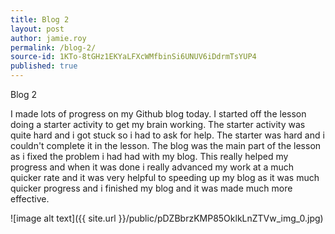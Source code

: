 ```yaml
---
title: Blog 2
layout: post
author: jamie.roy
permalink: /blog-2/
source-id: 1KTo-8tGHz1EKYaLFXcWMfbinSi6UNUV6iDdrmTsYUP4
published: true
---
```

Blog 2

I made lots of progress on my Github blog today. I started off the lesson doing a starter activity to get my brain working. The starter activity was quite hard and i got stuck so i had to ask for help. The starter was hard and i couldn't complete it in the lesson. The blog was the main part of the lesson as i fixed the problem i had had with my blog. This really helped my progress and when it was done i really advanced my work at a much quicker rate and it was very helpful to speeding up my blog as it was much quicker progress and i finished my blog and it was made much more effective.

![image alt text]({{ site.url }}/public/pDZBbrzKMP85OklkLnZTVw_img_0.jpg)

